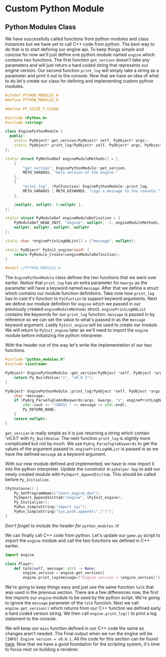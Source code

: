 # Custom Python Module

## Python Modules Class

We have successfully called functions from python modules and class instances but we have yet to call C++ code from python.  The best way to do that is to start defining our engine api.  To keep things simple and concise for now we'll just define one python module named `engine` which contains two functions.  The first function `get_version` doesn't take any parameters and will just return a hard coded string that represents our engine version.  Our second function `print_log` will simply take a string as a parameter and print it out to the console.  Now that we have an idea of what to do let's create our class for defining and implementing custom python modules.

```c++
#ifndef PYTHON_MODULES_H
#define PYTHON_MODULES_H

#define PY_SSIZE_T_CLEAN

#include <Python.h>
#include <string>

class EnginePythonModule {
  public:
    static PyObject* get_version(PyObject* self, PyObject* args);
    static PyObject* print_log(PyObject* self, PyObject* args, PyObject* kwargs);
};

static struct PyMethodDef engineModuleMethods[] = {
    {
        "get_version", EnginePythonModule::get_version,
        METH_VARARGS, "Gets version of the engine."
    },
    {
        "print_log", (PyCFunction) EnginePythonModule::print_log,
        METH_VARARGS | METH_KEYWORDS, "Logs a message to the console."
    },

    {nullptr, nullptr, 0,nullptr },
};

static struct PyModuleDef engineModuleDefinition = {
    PyModuleDef_HEAD_INIT, "engine", nullptr, -1, engineModuleMethods,
    nullptr, nullptr, nullptr, nullptr
};

static char *enginePrintLogKWList[] = {"message", nullptr};

static PyObject* PyInit_engine(void) {
    return PyModule_Create(&engineModuleDefinition);
}

#endif //PYTHON_MODULES_H
```

The `EnginePythonModule` class defines the two functions that we went over earlier.  Notice that `print_log` has an extra parameter for `kwargs` as the parameter will have a keyword named `message`.  After that we  define a struct which contains our module function definitions.  Take note how `print_log` has to cast it's function to `PyCFuntion` to support keyword arguments.  Next we define our module definition for `engine` which we passed in our previously created `engineModuleMethods` struct.  `enginePrintLogKWList` contains the keywords for our `print_log` function.  `message` is passed in by reference so we can set the value to what's passed in as the `message` keyword argument.  Lastly `PyInit_engine` will be used to create our module.  We will return to `PyInit_engine` later as we'll need to import the `engine` module before initializing the python interpreter.

With the header out of the way let's write the implementation of our two functions.

```c++
#include "python_modules.h"
#include <iostream>

PyObject* EnginePythonModule::get_version(PyObject *self, PyObject *args) {
    return Py_BuildValue("s", "v0.0.1");
}

PyObject* EnginePythonModule::print_log(PyObject *self, PyObject *args, PyObject *kwargs) {
    char *message;
    if (PyArg_ParseTupleAndKeywords(args, kwargs, "s", enginePrintLogKWList, &message)) {
        std::cout << "[INFO] " << message << std::endl;
        Py_RETURN_NONE;
    }
    return nullptr;
}
```

`get_version` is really simple as it is just returning a string which contain 'v0.0.1' with `Py_BuildValue`.  The next function `print_log` is slightly more complicated but not by much. We use `PyArg_ParseTupleKeywords` to get the values of the argument passed in.  `enginePrintLogKWList` is passed in as we have the defined `message` as a keyword argument.

With our new module defined and implemented, we have to now import it into the python interpreter.  Update the construtor in `pyhelper.hpp` to add our newly created module with `PyImport_AppendInittab`.  This should be called before `Py_Initialize`.

```c++
CPyInstance() {
	Py_SetProgramName(L"learn_engine_dev");
    PyImport_AppendInittab("engine", &PyInit_engine);
    Py_Initialize();
    PyRun_SimpleString("import sys");
    PyRun_SimpleString("sys.path.append(\".\")");
}
```

*Don't forget to include the header for `python_modules.h`!*

We can finally call C++ code from python. Let's update our `game.py` script to import the `engine` module and call the two functions we defined in C++ earlier.

```py
import engine

class Player:
    def talk(self, message: str) -> None:
        engine_version = engine.get_version()
        engine.print_log(message=f"Engine version = {engine_version}")
```

We're going to keep things easy and just use the same function `talk` that was used in the previous section.  There are a few differences now, the first line imports our `engine` module to be used by the python script.  We're going to ignore the `message` parameter of the `talk` function.  Next we call `engine.get_version()` which returns from our C++ function we defined early a hard coded version string.  We then call `engine.print_log()` to print a log statement to the console.

We will keep our `main` function defined in our C++ code the same as changes aren't needed.  The Final output when we run the engine will be `[INFO] Engine version = v0.0.1`.  All the code for this section can be found [here](https://github.com/Chukobyte/learn-engine-dev/tree/main/src/1.embedding_python/1.4.create_custom_module).  Now that we have a good foundation for the scripting system, it's time to focus next on building a renderer.
